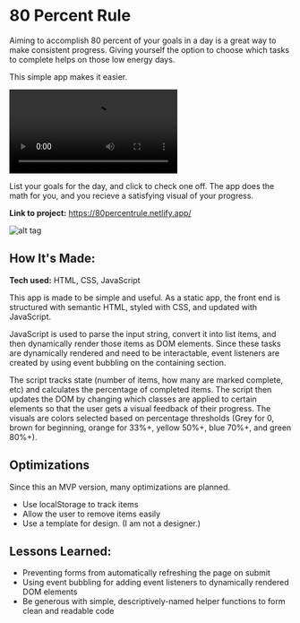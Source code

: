 # 80 Percent Rule

Aiming to accomplish 80 percent of your goals in a day is a great way to make consistent progress. Giving yourself the option to choose which tasks to complete helps on those low energy days.

This simple app makes it easier.

![Short demonstration clip](example.mp4)

List your goals for the day, and click to check one off. The app does the math for you, and you recieve a satisfying visual of your progress.

**Link to project:** https://80percentrule.netlify.app/

![alt tag](http://placecorgi.com/1200/650)

## How It's Made:

**Tech used:** HTML, CSS, JavaScript

This app is made to be simple and useful. As a static app, the front end is structured with semantic HTML, styled with CSS, and updated with JavaScript.

JavaScript is used to parse the input string, convert it into list items, and then dynamically render those items as DOM elements. Since these tasks are dynamically rendered and need to be interactable, event listeners are created by using event bubbling on the containing section.

The script tracks state (number of items, how many are marked complete, etc) and calculates the percentage of completed items. The script then updates the DOM by changing which classes are applied to certain elements so that the user gets a visual feedback of their progress. The visuals are colors selected based on percentage thresholds (Grey for 0, brown for beginning, orange for 33%+, yellow 50%+, blue 70%+, and green 80%+).

## Optimizations

Since this an MVP version, many optimizations are planned.

- Use localStorage to track items
- Allow the user to remove items easily
- Use a template for design. (I am not a designer.)

## Lessons Learned:

- Preventing forms from automatically refreshing the page on submit
- Using event bubbling for adding event listeners to dynamically rendered DOM elements
- Be generous with simple, descriptively-named helper functions to form clean and readable code
